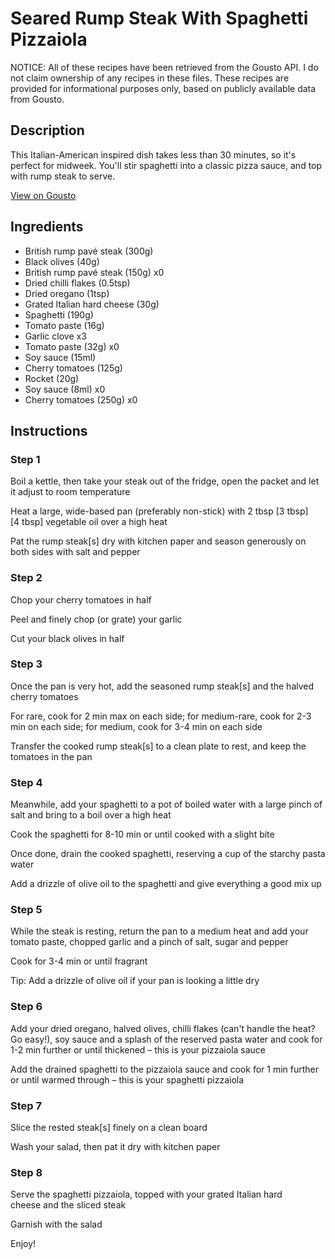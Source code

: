 # Seared Rump Steak With Spaghetti Pizzaiola

NOTICE: All of these recipes have been retrieved from the Gousto API. I do not claim ownership of any recipes in these files. These recipes are provided for informational purposes only, based on publicly available data from Gousto.

## Description

This Italian-American inspired dish takes less than 30 minutes, so it's perfect for midweek. You'll stir spaghetti into a classic pizza sauce, and top with rump steak to serve. 

[View on Gousto](https://www.gousto.co.uk/recipes/cookbook/seared-rump-steak-with-spaghetti-pizzaiola)

## Ingredients

- British rump pavé steak (300g)
- Black olives (40g)
- British rump pavé steak (150g) x0
- Dried chilli flakes (0.5tsp)
- Dried oregano (1tsp)
- Grated Italian hard cheese (30g)
- Spaghetti (190g)
- Tomato paste (16g)
- Garlic clove x3
- Tomato paste (32g) x0
- Soy sauce (15ml)
- Cherry tomatoes (125g)
- Rocket (20g)
- Soy sauce (8ml) x0
- Cherry tomatoes (250g) x0

## Instructions


### Step 1

Boil a kettle, then take your steak out of the fridge, open the packet and let it adjust to room temperature

Heat a large, wide-based pan (preferably non-stick) with 2 tbsp <span class="text-purple">[3 tbsp]</span> <span class="text-danger">[4 tbsp]</span> vegetable oil over a high heat

Pat the rump steak[s] dry with kitchen paper and season generously on both sides with salt and pepper


### Step 2

Chop your cherry tomatoes in half

Peel and finely chop (or grate) your garlic

Cut your black olives in half


### Step 3

Once the pan is very hot, add the seasoned rump steak[s] and the halved cherry tomatoes

For rare, cook for 2 min max on each side; for medium-rare, cook for 2-3 min on each side; for medium, cook for 3-4 min on each side

Transfer the cooked rump steak[s] to a clean plate to rest, and keep the tomatoes in the pan


### Step 4

Meanwhile, add your spaghetti to a pot of boiled water with a large pinch of salt and bring to a boil over a high heat

Cook the spaghetti for 8-10 min or until cooked with a slight bite

Once done, drain the cooked spaghetti, reserving a cup of the starchy pasta water

Add a drizzle of olive oil to the spaghetti and give everything a good mix up


### Step 5

While the steak is resting, return the pan to a medium heat and add your tomato paste, chopped garlic and a pinch of salt, sugar and pepper

Cook for 3-4 min or until fragrant

Tip: Add a drizzle of olive oil if your pan is looking a little dry


### Step 6

Add your dried oregano, halved olives, chilli flakes (can't handle the heat? Go easy!), soy sauce and a splash of the reserved pasta water and cook for 1-2 min further or until thickened – this is your pizzaiola sauce

Add the drained spaghetti to the pizzaiola sauce and cook for 1 min further or until warmed through – this is your spaghetti pizzaiola


### Step 7

Slice the rested steak[s] finely on a clean board

Wash your salad, then pat it dry with kitchen paper

### Step 8

Serve the spaghetti pizzaiola, topped with your grated Italian hard cheese and the sliced steak

Garnish with the salad

Enjoy!

